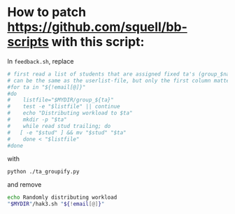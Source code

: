 # How to patch https://github.com/squell/bb-scripts with this script:

In ```feedback.sh```, replace
```bash
# first read a list of students that are assigned fixed ta's (group_$name); the format of this file
# can be the same as the userlist-file, but only the first column matters
#for ta in "${!email[@]}"
#do
#    listfile="$MYDIR/group_${ta}"
#    test -e "$listfile" || continue
#    echo "Distributing workload to $ta"
#    mkdir -p "$ta"
#    while read stud trailing; do
#	[ -e "$stud" ] && mv "$stud" "$ta"
#    done < "$listfile"
#done
```
with
```
python ./ta_groupify.py
```
and remove
```bash
echo Randomly distributing workload 
"$MYDIR"/hak3.sh "${!email[@]}" 
```
